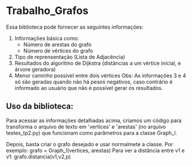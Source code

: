 # Trabalho_Grafos
Essa biblioteca pode fornecer as seguintes informações:

1. Informações básica como:
     - Número de arestas do grafo
     - Número de vértices do grafo
2. Tipo de reprensentação (Lista de Adjacência)
3. Resultados do algoritmo de Dijkstra (distâncias a um vértice inicial, e árvore geradora)
4. Menor caminho possível entre dois vértices
Obs: As informações 3 e 4 só são geradas quando não há pesos negativos, caso contrário é informado ao usuário que não é possível gerar os resultados. 

## Uso da biblioteca:

Para acessar as informações detalhadas acima, criamos um código para transforma o arquivo de texto em 'vertices' e 'arestas' (no arquivo testes_tp2.py) que funcionam como parâmetros para a classe Graph_l. 

Depois, basta criar o grafo desejado e usar normalmete a classe. 
Por exemplo: 
grafo = Graph_l(vertices, arestas)
Para ver a distância entre v1 e v1: grafo.distancia(v1,v2,p) 




